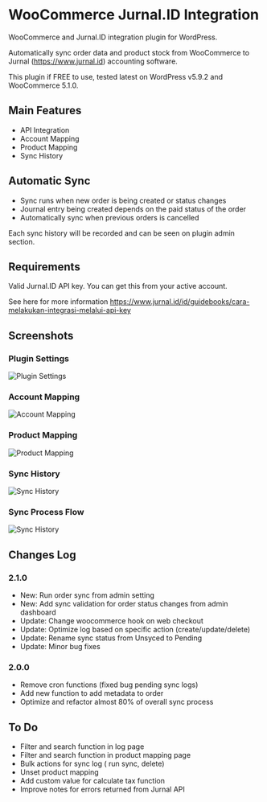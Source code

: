 # WooCommerce  Jurnal.ID Integration
WooCommerce and Jurnal.ID integration plugin for WordPress.

Automatically sync order data and product stock from WooCommerce to Jurnal (https://www.jurnal.id) accounting software.

This plugin if FREE to use, tested latest on WordPress v5.9.2 and WooCommerce 5.1.0.

## Main Features
- API Integration
- Account Mapping
- Product Mapping
- Sync History

## Automatic Sync
- Sync runs when new order is being created or status changes
- Journal entry being created depends on the paid status of the order
- Automatically sync when previous orders is cancelled

Each sync history will be recorded and can be seen on plugin admin section.

## Requirements
Valid Jurnal.ID API key. You can get this from your active account.

See here for more information https://www.jurnal.id/id/guidebooks/cara-melakukan-integrasi-melalui-api-key

## Screenshots

### Plugin Settings
![Plugin Settings](https://github.com/renggasaksono/woo-jurnalid-integration/blob/main/image/1-plugin-settings.jpg)

### Account Mapping
![Account Mapping](https://github.com/renggasaksono/woo-jurnalid-integration/blob/main/image/2-account-mapping.jpg)

### Product Mapping
![Product Mapping](https://github.com/renggasaksono/woo-jurnalid-integration/blob/main/image/3-product-mapping.jpg)

### Sync History
![Sync History](https://github.com/renggasaksono/woo-jurnalid-integration/blob/main/image/4-sync-history.jpg)

### Sync Process Flow
![Sync History](https://github.com/renggasaksono/woo-jurnalid-integration/blob/main/image/5-sync-process-flow)

## Changes Log
### 2.1.0
- New: Run order sync from admin setting
- New: Add sync validation for order status changes from admin dashboard
- Update: Change woocommerce hook on web checkout
- Update: Optimize log based on specific action (create/update/delete)
- Update: Rename sync status from Unsyced to Pending
- Update: Minor bug fixes
### 2.0.0
- Remove cron functions (fixed bug pending sync logs)
- Add new function to add metadata to order
- Optimize and refactor almost 80% of overall sync process

## To Do
- Filter and search function in log page
- Filter and search function in product mapping page
- Bulk actions for sync log ( run sync, delete)
- Unset product mapping
- Add custom value for calculate tax function
- Improve notes for errors returned from Jurnal API